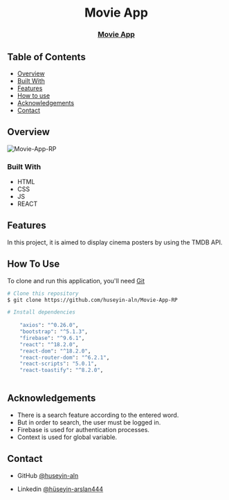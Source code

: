 
<h1 align="center">Movie App</h1>

<div align="center">
  <h3>
    <a href="https://movie-app-rp.netlify.app/">
     Movie App
    </a>
  </h3>
</div>


<!-- TABLE OF CONTENTS -->

## Table of Contents

- [Overview](#overview)
- [Built With](#built-with)
- [Features](#features)
- [How to use](#how-to-use)
- [Acknowledgements](#acknowledgements)
- [Contact](#contact)

<!-- OVERVIEW -->

## Overview

![Movie-App-RP](https://user-images.githubusercontent.com/101873227/201592433-4b52937f-3fd7-453c-9ebf-85fbaafdcb0d.gif)

### Built With

- HTML
- CSS
- JS
- REACT

## Features

In this project, it is aimed to display cinema posters by using the TMDB API.  

## How To Use

To clone and run this application, you'll need [Git](https://git-scm.com) 
```bash
# Clone this repository
$ git clone https://github.com/huseyin-aln/Movie-App-RP

# Install dependencies
  
    "axios": "^0.26.0",
    "bootstrap": "^5.1.3",
    "firebase": "^9.6.1",
    "react": "^18.2.0",
    "react-dom": "^18.2.0",
    "react-router-dom": "^6.2.1",
    "react-scripts": "5.0.1",
    "react-toastify": "^8.2.0",
    
```

## Acknowledgements

- There is a search feature according to the entered word. 
- But in order to search, the user must be logged in.
- Firebase is used for authentication processes.
- Context is used for global variable.

## Contact

- GitHub [@huseyin-aln](https://{github.com/huseyin-aln})

- Linkedin [@hüseyin-arslan444](https://{linkedin.com/hüseyin-arslan444})
